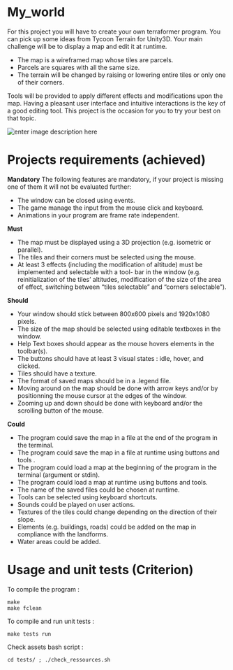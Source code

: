 # My_world

For this project you will have to create your own terraformer program. You can pick up some ideas from Tycoon Terrain for Unity3D.
Your main challenge will be to display a map and edit it at runtime.

- The map is a wireframed map whose tiles are parcels.
- Parcels are squares with all the same size.
- The terrain will be changed by raising or lowering entire tiles or only one of their corners.


Tools will be provided to apply different effects and modifications upon the map.
Having a pleasant user interface and intuitive interactions is the key of a good editing tool. This project is the occasion for you to try your best on that topic.

![enter image description here](https://lh3.googleusercontent.com/Xw0V1K_IZRYEd-V8dm21_rC37muTbDqTn-hAy-U2iSOvRxWVTl-kAvfGBzVK6TJcl6g65yj0Awhu "Result")

# Projects requirements (achieved)
**Mandatory**
The following features are mandatory, if your project is missing one of them it will not be evaluated further:

- The window can be closed using events.
- The game manage the input from the mouse click and keyboard.
- Animations in your program are frame rate independent.

**Must**

- The map must be displayed using a 3D projection (e.g. isometric or parallel).
- The tiles and their corners must be selected using the mouse.
- At least 3 effects (including the modification of altitude) must be implemented and selectable with a tool- bar in the window (e.g. reinitialization of the tiles’ altitudes, modification of the size of the area of effect, switching between “tiles selectable” and “corners selectable”).

**Should**

- Your window should stick between 800x600 pixels and 1920x1080 pixels.
- The size of the map should be selected using editable textboxes in the window.
- Help Text boxes should appear as the mouse hovers elements in the toolbar(s).
- The buttons should have at least 3 visual states : idle, hover, and clicked.
- Tiles should have a texture.
- The format of saved maps should be in a .legend file.
- Moving around on the map should be done with arrow keys and/or by positionning the mouse cursor at the edges of the window.
- Zooming up and down should be done with keyboard and/or the scrolling button of the mouse.

**Could**

- The program could save the map in a file at the end of the program in the terminal.
- The program could save the map in a file at runtime using buttons and tools .
- The program could load a map at the beginning of the program in the terminal (argument or stdin).
- The program could load a map at runtime using buttons and tools.
- The name of the saved files could be chosen at runtime.
- Tools can be selected using keyboard shortcuts.
- Sounds could be played on user actions.
- Textures of the tiles could change depending on the direction of their slope.
- Elements (e.g. buildings, roads) could be added on the map in compliance with the landforms.
- Water areas could be added.

# Usage and unit tests (Criterion)

To compile the program :

    make
    make fclean

To compile and run unit tests :

    make tests run

Check assets bash script :

    cd tests/ ; ./check_ressources.sh

